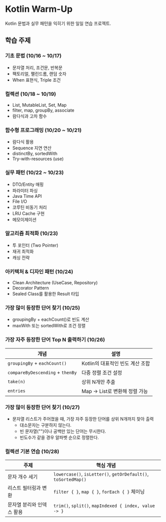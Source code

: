 # Kotlin Warm-Up

Kotlin 문법과 실무 패턴을 익히기 위한 일일 연습 프로젝트.

## 학습 주제

### 기초 문법 (10/16 ~ 10/17)
- 문자열 처리, 조건문, 반복문
- 팩토리얼, 팰린드롬, 랜덤 숫자
- When 표현식, Triple 조건

### 컬렉션 (10/18 ~ 10/19)
- List, MutableList, Set, Map
- filter, map, groupBy, associate
- 람다식과 고차 함수

### 함수형 프로그래밍 (10/20 ~ 10/21)
- 람다식 활용
- Sequence 지연 연산
- distinctBy, sortedWith
- Try-with-resources (use)

### 실무 패턴 (10/22 ~ 10/23)
- DTO/Entity 매핑
- 파라미터 파싱
- Java Time API
- File I/O
- 코루틴 비동기 처리
- LRU Cache 구현
- 메모이제이션

### 알고리즘 최적화 (10/23)
- 투 포인터 (Two Pointer)
- 재귀 최적화
- 캐싱 전략

### 아키텍처 & 디자인 패턴 (10/24)
- Clean Architecture (UseCase, Repository)
- Decorator Pattern
- Sealed Class를 활용한 Result 타입

### 가장 많이 등장한 단어 찾기 (10/25)
- groupingBy + eachCount()로 빈도 계산
- maxWith 또는 sortedWith로 조건 정렬

### 가장 자주 등장한 단어 Top N 출력하기 (10/26)

| 개념                               | 설명                    |
| -------------------------------- | --------------------- |
| `groupingBy` + `eachCount()`     | Kotlin의 대표적인 빈도 계산 조합 |
| `compareByDescending` + `thenBy` | 다중 정렬 조건 설정           |
| `take(n)`                        | 상위 N개만 추출             |
| `entries`                        | Map → List로 변환해 정렬 가능 |

### 가장 많이 등장한 단어 찾기 (10/27)
- 문자열 리스트가 주어졌을 때, 가장 자주 등장한 단어를 상위 N개까지 찾아 출력
  - 대소문자는 구분하지 않는다.
  - 빈 문자열("")이나 공백만 있는 단어는 무시한다.
  - 빈도수가 같을 경우 알파벳 순으로 정렬한다.

### 컬렉션 기본 연습 (10/28)

| 주제 | 핵심 개념 |
| --- | --- |
| 문자 개수 세기 | `lowercase()`, `isLetter()`, `getOrDefault()`, `toSortedMap()` |
| 리스트 필터링과 변환 | `filter { }`, `map { }`, `forEach { }` 체이닝 |
| 문자열 분리와 인덱스 활용 | `trim()`, `split()`, `mapIndexed { index, value -> }` |
